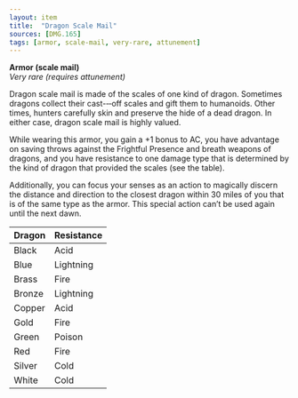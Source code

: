 ```yaml
---
layout: item
title:  "Dragon Scale Mail"
sources: [DMG.165]
tags: [armor, scale-mail, very-rare, attunement]
---
```


**Armor (scale mail)**  
*Very rare (requires attunement)*

Dragon scale mail is made of the scales of one kind of dragon. Sometimes dragons collect their cast-­‐‑off scales and gift them to humanoids. Other times, hunters carefully skin and preserve the hide of a dead dragon. In either case, dragon scale mail is highly valued.

While wearing this armor, you gain a +1 bonus to AC, you have advantage on saving throws against the Frightful Presence and breath weapons of dragons, and you have resistance to one damage type that is determined by the kind of dragon that provided the scales (see the table).

Additionally, you can focus your senses as an action to magically discern the distance and direction to the closest dragon within 30 miles of you that is of the same type as the armor. This special action can’t be used again until the next dawn.

Dragon	| Resistance
---     | ---
Black   | Acid
Blue    | Lightning
Brass	| Fire
Bronze	| Lightning
Copper	| Acid
Gold    | Fire
Green   | Poison
Red     | Fire
Silver  | Cold
White   | Cold